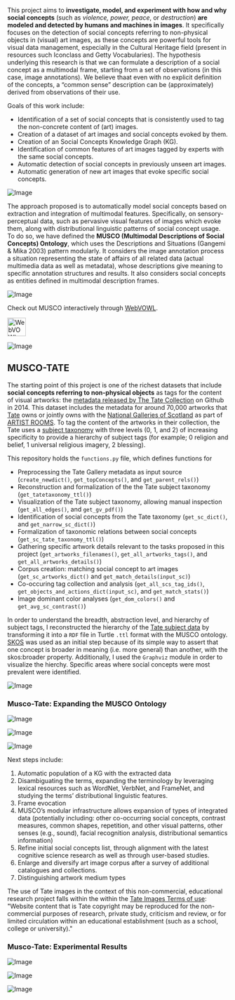 This project aims to **investigate, model, and experiment with how and why social concepts** (such as *violence, power, peace*, or *destruction*) **are modeled and detected by humans and machines in images**. It specifically focuses on the detection of social concepts referring to non-physical objects in (visual) art images, as these concepts are powerful tools for visual data management, especially in the Cultural Heritage field (present in resources such Iconclass and Getty Vocabularies). The hypothesis underlying this research is that we can formulate a description of a social concept as a multimodal frame, starting from a set of observations (in this case, image annotations). We believe thaat even with no explicit definition of the concepts,  a “common sense” description can be (approximately) derived from observations of their use.

Goals of this work include:
* Identification of a set of social concepts that is consistently used to tag the non-concrete content of (art) images.
* Creation of a dataset of art images and social concepts evoked by them.
* Creation of an Social Concepts Knowledge Graph (KG).
* Identification of common features of art images tagged by experts with the same social concepts.
* Automatic detection of social concepts in previously unseen art images.
* Automatic generation of new art images that evoke specific social concepts.


![Image](https://delfimpandiani.github.io/musco/images/reducedapproach.png)


The approach proposed is to automatically model social concepts based on extraction and integration of multimodal features. Specifically, on sensory-perceptual data, such as pervasive visual features of images which evoke them, along with distributional linguistic patterns of social concept usage. To do so, we have defined the **MUSCO (Multimodal Descriptions of Social Concepts) Ontology**, which uses the Descriptions and Situations (Gangemi & Mika 2003) pattern modularly. It considers the image annotation process a situation representing the state of affairs of all related data (actual multimedia data as well as metadata), whose descriptions give meaning to specific annotation structures and results. It also considers social concepts as entities defined in multimodal description frames. 

![Image](https://delfimpandiani.github.io/musco/images/T_Box_0.png)

Check out MUSCO interactively through [WebVOWL](http://www.visualdataweb.de/webvowl/#iri=https://w3id.org/musco).

<a href="http://www.visualdataweb.de/webvowl/#iri=https://w3id.org/musco"><img src="https://delfimpandiani.github.io/musco/images/webvowl.png" alt="WebVOWL" style="width:42px;height:42px;"></a>

![Image](https://delfimpandiani.github.io/musco/images/webvowl.png)

## MUSCO-TATE

The starting point of this project is one of the richest datasets that include **social concepts referring to non-physical objects** as tags for the content of visual artworks: the [metadata released by The Tate Collection](https://github.com/tategallery/collection) on Github in 2014. This dataset includes the metadata for around 70,000 artworks that [Tate](http://www.tate.org.uk/) owns or jointly owns with the [National Galleries of Scotland](http://www.nationalgalleries.org) as part of [ARTIST ROOMS](http://www.tate.org.uk/artist-rooms). To tag the content of the artworks in their collection, the Tate uses a [subject taxonomy](https://github.com/tategallery/collection/tree/master/processed/subjects) with three levels (0, 1, and 2) of increasing specificity to provide a hierarchy of subject tags (for example; 0 religion and belief, 1 universal religious imagery, 2 blessing). 

This repository holds the `functions.py` file, which defines functions for 

- Preprocessing the Tate Gallery metadata as input source (`create_newdict()`, `get_topConcepts()`, and `get_parent_rels()`)
- Reconstruction and formalization of the the Tate subject taxonomy (`get_tatetaxonomy_ttl()`)
- Visualization of the Tate subject taxonomy, allowing manual inspection (`get_all_edges()`, and `get_gv_pdf()`)
- Identification of social concepts from the Tate taxonomy (`get_sc_dict()`, and `get_narrow_sc_dict()`)
- Formalization of taxonomic relations between social concepts (`get_sc_tate_taxonomy_ttl()`)
- Gathering specific artwork details relevant to the tasks proposed in this project (`get_artworks_filenames()`, `get_all_artworks_tags()`, and `get_all_artworks_details()`)
- Corpus creation: matching social concept to art images (`get_sc_artworks_dict()` and `get_match_details(input_sc)`)
- Co-occuring tag collection and analysis (`get_all_scs_tag_ids()`, `get_objects_and_actions_dict(input_sc)`, and `get_match_stats()`)
- Image dominant color analyses (`get_dom_colors()` and `get_avg_sc_contrast()`)

In order to understand the breadth, abstraction level, and hierarchy of subject tags, I reconstructed the hierarchy of the [Tate subject data](https://github.com/tategallery/collection/tree/master/processed/subjects) by transforming it into a `RDF` file in Turtle `.ttl` format with the MUSCO ontology. [SKOS](https://www.w3.org/TR/skos-primer/#sechierarchy) was used as an initial step because of its simple way to assert that one concept is broader in meaning (i.e. more general) than another, with the skos:broader property. Additionally, I used the `Graphviz` module in order to visualize the hierchy. Specific areas where social concepts were most prevalent were identified.

![Image](https://delfimpandiani.github.io/musco/images/aareas.png)


### Musco-Tate: Expanding the MUSCO Ontology

![Image](https://delfimpandiani.github.io/musco/images/T_Box_1.png)

![Image](https://delfimpandiani.github.io/musco/images/T_BOx_addition.png)

![Image](https://delfimpandiani.github.io/musco/images/A_Box.png)


Next steps include:
1. Automatic population of a KG with the extracted data
2. Disambiguating the terms, expanding the terminology by leveraging lexical resources such as WordNet, VerbNet, and FrameNet, and studying the terms’ distributional linguistic features.
3. Frame evocation
4. MUSCO’s modular infrastructure allows expansion of types of integrated data (potentially including: other co-occurring social concepts, contrast measures, common shapes, repetition, and other visual patterns, other senses (e.g., sound), facial recognition analysis, distributional semantics information)
5. Refine initial social concepts list, through alignment with the latest cognitive science research as well as through user-based studies.
6. Enlarge and diversify art image corpus after a survey of additional catalogues and collections.
7. Distinguishing artwork medium types

The use of Tate images in the context of this non-commercial, educational research project falls within the within the [Tate Images Terms of use](https://www.tate.org.uk/about-us/policies-and-procedures/website-terms-use): "Website content that is Tate copyright may be reproduced for the non-commercial purposes of research, private study, criticism and review, or for limited circulation within an educational establishment (such as a school, college or university)."

### Musco-Tate: Experimental Results

![Image](https://delfimpandiani.github.io/musco/images/wordclouds.png)

![Image](https://delfimpandiani.github.io/musco/images/cpcons.png)

![Image](https://delfimpandiani.github.io/musco/images/cphor.png)
